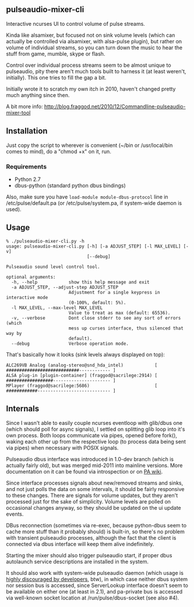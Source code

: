 pulseaudio-mixer-cli
--------------------

Interactive ncurses UI to control volume of pulse streams.

Kinda like alsamixer, but focused not on sink volume levels (which can actually
be controlled via alsamixer, with alsa-pulse plugin), but rather on volume of
individual streams, so you can turn down the music to hear the stuff from game,
mumble, skype or flash.

Control over individual process streams seem to be almost unique to pulseaudio,
pity there aren't much tools built to harness it (at least weren't,
initially). This one tries to fill the gap a bit.

Initially wrote it to scratch my own itch in 2010, haven't changed pretty much
anything since then.

A bit more info:
http://blog.fraggod.net/2010/12/Commandline-pulseaudio-mixer-tool


Installation
--------------------

Just copy the script to wherever is convenient (~/bin or /usr/local/bin comes to
mind), do a "chmod +x" on it, run.

### Requirements

* Python 2.7
* dbus-python (standard python dbus bindings)

Also, make sure you have `load-module module-dbus-protocol` line in
/etc/pulse/default.pa (or /etc/pulse/system.pa, if system-wide daemon is used).


Usage
--------------------

	% ./pulseaudio-mixer-cli.py -h
	usage: pulseaudio-mixer-cli.py [-h] [-a ADJUST_STEP] [-l MAX_LEVEL] [-v]
	                               [--debug]

	Pulseaudio sound level control tool.

	optional arguments:
	  -h, --help            show this help message and exit
	  -a ADJUST_STEP, --adjust-step ADJUST_STEP
	                        Adjustment for a single keypress in interactive mode
	                        (0-100%, default: 5%).
	  -l MAX_LEVEL, --max-level MAX_LEVEL
	                        Value to treat as max (default: 65536).
	  -v, --verbose         Dont close stderr to see any sort of errors (which
	                        mess up curses interface, thus silenced that way by
	                        default).
	  --debug               Verbose operation mode.

That's basically how it looks (sink levels always displayed on top):

	ALC269VB Analog (analog-stereo@snd_hda_intel)            [ ############################------------ ]
	ALSA plug-in [plugin-container] (fraggod@sacrilege:2914) [ ##################---------------------- ]
	MPlayer (fraggod@sacrilege:5686)                         [ ############---------------------------- ]


Internals
--------------------

Since I wasn't able to easily couple ncurses eventloop with glib/dbus one (which
should poll for async signals), I settled on splitting glib loop into it's own
process.
Both loops communicate via pipes, opened before fork(), waking each other up
from the respective loop (to process data being sent via pipes) when necessary
with POSIX signals.

Pulseaudio dbus interface was introduced in 1.0-dev branch (which is actually
fairly old), but was merged mid-2011 into mainline versions.
More documentation on it can be found via introspection or on [PA
wiki](http://pulseaudio.org/wiki/DBusInterface).

Since interface processes signals about new/removed streams and sinks, and not
just polls the data on some intervals, it should be fairly responsive to these
changes.
There are signals for volume updates, but they aren't processed just for the
sake of simplicity. Volume levels are polled on occasional changes anyway, so
they should be updated on the ui update events.

DBus reconnection (sometimes via re-exec, because python-dbus seem to cache more
stuff than it probably should) is built-in, so there's no problem with transient
pulseaudio processes, although the fact that the client is connected via dbus
interface will keep them alive indefinitely.

Starting the mixer should also trigger pulseaudio start, if proper dbus
autolaunch service descriptions are installed in the system.

It should also work with system-wide pulseaudio daemon (which usage is [highly
discouraged by
developers](http://www.freedesktop.org/wiki/Software/PulseAudio/Documentation/User/WhatIsWrongWithSystemWide),
btw), in which case neither dbus system nor session bus is accessed, since
ServerLookup interface doesn't seem to be available on either one (at least in
2.1), and pa-private bus is accessed via well-known socket location at
/run/pulse/dbus-socket (see also #4).
